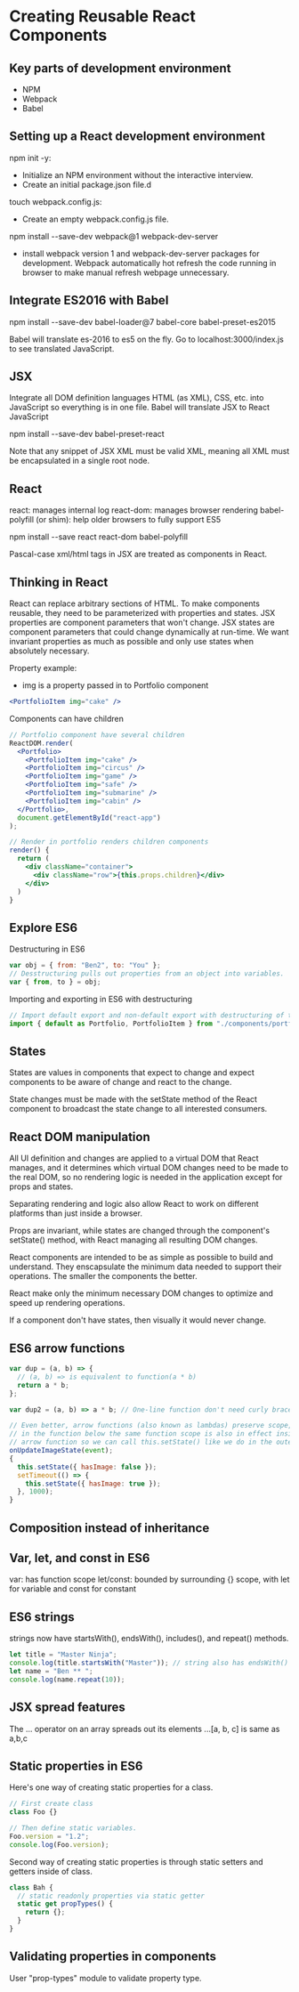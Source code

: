 # Creating Reusable React Components

## Key parts of development environment

- NPM
- Webpack
- Babel

## Setting up a React development environment

npm init -y:

- Initialize an NPM environment without the interactive interview.
- Create an initial package.json file.d

touch webpack.config.js:

- Create an empty webpack.config.js file.

npm install --save-dev webpack@1 webpack-dev-server

- install webpack version 1 and webpack-dev-server packages for development. Webpack automatically hot refresh the code running in browser to make manual refresh webpage unnecessary.

## Integrate ES2016 with Babel

npm install --save-dev babel-loader@7 babel-core babel-preset-es2015

Babel will translate es-2016 to es5 on the fly. Go to localhost:3000/index.js to see translated JavaScript.

## JSX

Integrate all DOM definition languages HTML (as XML), CSS, etc. into JavaScript so everything is in one file.
Babel will translate JSX to React JavaScript

npm install --save-dev babel-preset-react

Note that any snippet of JSX XML must be valid XML, meaning all XML must be encapsulated in a single root node.

## React

react: manages internal log
react-dom: manages browser rendering
babel-polyfill (or shim): help older browsers to fully support ES5

npm install --save react react-dom babel-polyfill

Pascal-case xml/html tags in JSX are treated as components in React.

## Thinking in React

React <Components /> can replace arbitrary sections of HTML.
To make components reusable, they need to be parameterized with properties and states.
JSX properties are component parameters that won't change.
JSX states are component parameters that could change dynamically at run-time.
We want invariant properties as much as possible and only use states when absolutely necessary.

Property example:

- img is a property passed in to Portfolio component

```jsx
<PortfolioItem img="cake" />
```

Components can have children

```jsx
// Portfolio component have several children
ReactDOM.render(
  <Portfolio>
    <PortfolioItem img="cake" />
    <PortfolioItem img="circus" />
    <PortfolioItem img="game" />
    <PortfolioItem img="safe" />
    <PortfolioItem img="submarine" />
    <PortfolioItem img="cabin" />
  </Portfolio>,
  document.getElementById("react-app")
);

// Render in portfolio renders children components
render() {
  return (
    <div className="container">
      <div className="row">{this.props.children}</div>
    </div>
  )
}

```

## Explore ES6

Destructuring in ES6

```javascript
var obj = { from: "Ben2", to: "You" };
// Desstructuring pulls out properties from an object into variables.
var { from, to } = obj;
```

Importing and exporting in ES6 with destructuring

```javascript
// Import default export and non-default export with destructuring of the exported object from a JS file.
import { default as Portfolio, PortfolioItem } from "./components/portfolio";
```

## States

States are values in components that expect to change and expect components to be aware of change and react to the change.

State changes must be made with the setState method of the React component to broadcast the state change to all interested consumers.

## React DOM manipulation

All UI definition and changes are applied to a virtual DOM that React manages, and it determines which virtual DOM changes need to be made to the real DOM, so no rendering logic is needed in the application except for props and states.

Separating rendering and logic also allow React to work on different platforms than just inside a browser.

Props are invariant, while states are changed through the component's setState() method, with React managing all resulting DOM changes.

React components are intended to be as simple as possible to build and understand. They enscapsulate the minimum data needed to support their operations. The smaller the components the better.

React make only the minimum necessary DOM changes to optimize and speed up rendering operations.

If a component don't have states, then visually it would never change.

## ES6 arrow functions

```javascript
var dup = (a, b) => {
  // (a, b) => is equivalent to function(a * b)
  return a * b;
};

var dup2 = (a, b) => a * b; // One-line function don't need curly braces.

// Even better, arrow functions (also known as lambdas) preserve scope, so
// in the function below the same function scope is also in effect inside the
// arrow function so we can call this.setState() like we do in the outer method.
onUpdateImageState(event);
{
  this.setState({ hasImage: false });
  setTimeout(() => {
    this.setState({ hasImage: true });
  }, 1000);
}
```

## Composition instead of inheritance

## Var, let, and const in ES6

var: has function scope
let/const: bounded by surrounding {} scope, with let for variable and const for constant

## ES6 strings

strings now have startsWith(), endsWith(), includes(), and repeat() methods.

```javascript
let title = "Master Ninja";
console.log(title.startsWith("Master")); // string also has endsWith() and includes()
let name = "Ben ** ";
console.log(name.repeat(10));
```

## JSX spread features

The ... operator on an array spreads out its elements
...[a, b, c] is same as a,b,c

## Static properties in ES6

Here's one way of creating static properties for a class.

```javascript
// First create class
class Foo {}

// Then define static variables.
Foo.version = "1.2";
console.log(Foo.version);
```

Second way of creating static properties is through static setters and getters inside of class.

```javascript
class Bah {
  // static readonly properties via static getter
  static get propTypes() {
    return {};
  }
}
```

## Validating properties in components

User "prop-types" module to validate property type.

```

```
